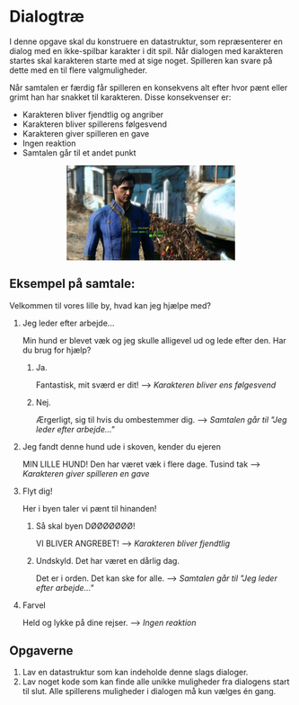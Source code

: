 # Dialogtræ

I denne opgave skal du konstruere en datastruktur, som repræsenterer en dialog med en ikke-spilbar karakter i dit spil. Når dialogen med karakteren startes skal karakteren starte med at sige noget. Spilleren kan svare på dette med en til flere valgmuligheder.

Når samtalen er færdig får spilleren en konsekvens alt efter hvor pænt eller grimt han har snakket til karakteren. Disse konsekvenser er:
- Karakteren bliver fjendtlig og angriber
- Karakteren bliver spillerens følgesvend
- Karakteren giver spilleren en gave
- Ingen reaktion
- Samtalen går til et andet punkt

<img src="images/conversation.jpg" style="width: 300px; margin: auto; display: block;">

## Eksempel på samtale:

Velkommen til vores lille by, hvad kan jeg hjælpe med?
    
1) Jeg leder efter arbejde...
    
    Min hund er blevet væk og jeg skulle alligevel ud og lede efter den. Har du brug for hjælp?
    1) Ja.

        Fantastisk, mit sværd er dit! 
        --> *Karakteren bliver ens følgesvend*
    2) Nej.

        Ærgerligt, sig til hvis du ombestemmer dig. 
        --> *Samtalen går til "Jeg leder efter arbejde..."*
2) Jeg fandt denne hund ude i skoven, kender du ejeren

    MIN LILLE HUND! Den har været væk i flere dage. Tusind tak --> *Karakteren giver spilleren en gave*
3) Flyt dig!

    Her i byen taler vi pænt til hinanden!
    1) Så skal byen DØØØØØØØ!
        
        VI BLIVER ANGREBET! --> *Karakteren bliver fjendtlig*
    2) Undskyld. Det har været en dårlig dag.
    
        Det er i orden. Det kan ske for alle. --> *Samtalen går til "Jeg leder efter arbejde..."*

4) Farvel

    Held og lykke på dine rejser. --> *Ingen reaktion*

## Opgaverne
1) Lav en datastruktur som kan indeholde denne slags dialoger.
2) Lav noget kode som kan finde alle unikke muligheder fra dialogens start til slut. Alle spillerens muligheder i dialogen må kun vælges én gang.
